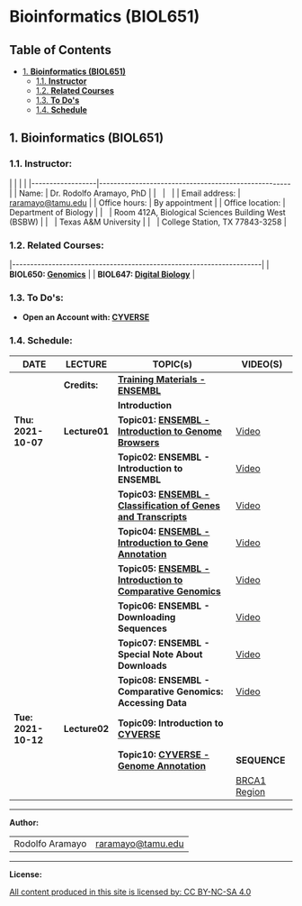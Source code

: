 <div id="content">

# Bioinformatics (BIOL651)

<div id="table-of-contents">

## Table of Contents

<div id="text-table-of-contents">

-   [1. **Bioinformatics (BIOL651)**](#orged362a6)
    -   [1.1. **Instructor**](#orgf69eef6)
    -   [1.2. **Related Courses**](#orgf2386d5)
    -   [1.3. **To Do's**](#org151031a)
    -   [1.4. **Schedule**](#org22e02b7)

</div>

</div>

<div id="outline-container-orged362a6" class="outline-2">

## <span class="section-number-2">1.</span> **Bioinformatics (BIOL651)**

<div id="text-1" class="outline-text-2">

</div>

<div id="outline-container-orgf69eef6" class="outline-3">

### <span class="section-number-3">1.1.</span> **Instructor:**

<div id="text-1-1" class="outline-text-3">

|                                                                        |
|                                                                        |
|------------------|-----------------------------------------------------|
| Name:            | Dr. Rodolfo Aramayo, PhD                            |
|                  |                                                     |
| Email address:   | raramayo@tamu.edu                                   |
| Office hours:    | By appointment                                      |
| Office location: | Department of Biology                               |
|                  | Room 412A, Biological Sciences Building West (BSBW) |
|                  | Texas A&M University                                |
|                  | College Station, TX 77843-3258                      |

</div>

</div>

<div id="outline-container-orgf2386d5" class="outline-3">

### <span class="section-number-3">1.2.</span> **Related Courses:**

<div id="text-1-2" class="outline-text-3">

|---------------------------------------------------------------------|
| **BIOL650: [Genomics](./BIOL650_2022_S01A_Flier.pages.pdf)**        |
| **BIOL647: [Digital Biology](./BIOL647_2022_S01B_Flier.pages.pdf)** |

</div>

</div>

<div id="outline-container-org151031a" class="outline-3">

### <span class="section-number-3">1.3.</span> **To Do's:**

<div id="text-1-3" class="outline-text-3">

-   **Open an Account with: [CYVERSE](https://user.cyverse.org)**

</div>

</div>

<div id="outline-container-org22e02b7" class="outline-3">

### <span class="section-number-3">1.4.</span> **Schedule:**

<div id="text-1-4" class="outline-text-3">

| **DATE**            | **LECTURE**   | **TOPIC(s)**                                                                                                    | **VIDEO(S)**                                                                                       |
|---------------------|---------------|-----------------------------------------------------------------------------------------------------------------|----------------------------------------------------------------------------------------------------|
|                     | **Credits:**  | **[Training Materials - ENSEMBL](./Credits.pdf)**                                                               |                                                                                                    |
|                     |               | **Introduction**                                                                                                |                                                                                                    |
| **Thu: 2021-10-07** | **Lecture01** | **Topic01: [ENSEMBL - Introduction to Genome Browsers](./Introduction_To_Genome_Browsers.pdf)**                 | [Video](https://youtu.be/7KeOc_fhLs8)                                                              |
|                     |               | **Topic02: ENSEMBL - Introduction to ENSEMBL**                                                                  | [Video](https://youtu.be/yEVyOdvy6_Y)                                                              |
|                     |               | **Topic03: [ENSEMBL - Classification of Genes and Transcripts](./Classification_Of_Genes_And_Transcripts.pdf)** | [Video](https://youtu.be/XnlWyBZre_c)                                                              |
|                     |               | **Topic04: [ENSEMBL - Introduction to Gene Annotation](./Introduction_To_Gene_Annotation.pdf)**                 | [Video](https://youtu.be/aimjRV18uWQ)                                                              |
|                     |               | **Topic05: [ENSEMBL - Introduction to Comparative Genomics](./Introduction_To_Comparative_Genomics.pdf)**       | [Video](https://youtu.be/XPKuxnJHLvc)                                                              |
|                     |               | **Topic06: ENSEMBL - Downloading Sequences**                                                                    | [Video](https://youtu.be/jwaFbz06IWY)                                                              |
|                     |               | **Topic07: ENSEMBL - Special Note About Downloads**                                                             | [Video](https://youtu.be/hItfxy0bwWM)                                                              |
|                     |               | **Topic08: ENSEMBL - Comparative Genomics: Accessing Data**                                                     | [Video](https://youtu.be/JzZiamI9BOY)                                                              |
| **Tue: 2021-10-12** | **Lecture02** | **Topic09: Introduction to [CYVERSE](https://cyverse.org/)**                                                    |                                                                                                    |
|                     |               | **Topic10: [CYVERSE - Genome Annotation](https://youtu.be/jY5jQoglke8)**                                        | **SEQUENCE**                                                                                       |
|                     |               |                                                                                                                 | [BRCA1 Region](https://drive.google.com/file/d/17dUp4I6nPT4oGk8BRG179onK4CGVkdIe/view?usp=sharing) |

------------------------------------------------------------------------

**Author:**

|                 |                   |
|-----------------|-------------------|
| Rodolfo Aramayo | raramayo@tamu.edu |

------------------------------------------------------------------------

**License:**

[All content produced in this site is licensed by: CC BY-NC-SA 4.0](http://creativecommons.org/licenses/by-nc-sa/4.0/)

</div>

</div>

</div>

</div>

